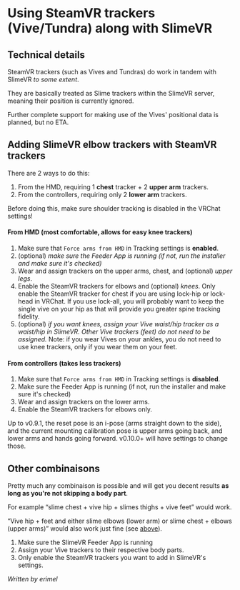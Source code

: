 # Using SteamVR trackers (Vive/Tundra) along with SlimeVR

## Technical details

SteamVR trackers (such as Vives and Tundras) do work in tandem with SlimeVR _to some extent_.

They are basically treated as Slime trackers within the SlimeVR server, meaning their position is currently ignored.

Further complete support for making use of the Vives' positional data is planned, but no ETA.

## Adding SlimeVR elbow trackers with SteamVR trackers

There are 2 ways to do this:

1. From the HMD, requiring 1 **chest** tracker + 2 **upper arm** trackers.
2. From the controllers, requiring only 2 **lower arm** trackers.

Before doing this, make sure shoulder tracking is disabled in the VRChat settings!

#### From HMD (most comfortable, allows for easy knee trackers)

1. Make sure that `Force arms from HMD` in Tracking settings is **enabled**.
2. (optional) _make sure the Feeder App is running (if not, run the installer and make sure it's checked)_
3. Wear and assign trackers on the upper arms, chest, and (optional) _upper legs_.
4. Enable the SteamVR trackers for elbows and (optional) _knees_. Only enable the SteamVR tracker for chest if you are using lock-hip or lock-head in VRChat. If you use lock-all, you will probably want to keep the single vive on your hip as that will provide you greater spine tracking fidelity.
5. (optional) _if you want knees, assign your Vive waist/hip tracker as a waist/hip in SlimeVR. Other Vive trackers (feet) do not need to be assigned._
   Note: if you wear Vives on your ankles, you do not need to use knee trackers, only if you wear them on your feet.

#### From controllers (takes less trackers)

1. Make sure that `Force arms from HMD` in Tracking settings is **disabled**.
2. Make sure the Feeder App is running (if not, run the installer and make sure it's checked)
3. Wear and assign trackers on the lower arms.
4. Enable the SteamVR trackers for elbows only.

Up to v0.9.1, the reset pose is an i-pose (arms straight down to the side), and the current mounting calibration pose is upper arms going back, and lower arms and hands going forward. v0.10.0+ will have settings to change those.

## Other combinaisons

Pretty much any combinaison is possible and will get you decent results **as long as you're not skipping a body part**.

For example “slime chest + vive hip + slimes thighs + vive feet” would work.

“Vive hip + feet and either slime elbows (lower arm) or slime chest + elbows (upper arms)” would also work just fine (see [above](steamvr-trackers-mixing.md#adding-slimevr-elbow-trackers-with-steamvr-trackers)).

1. Make sure the SlimeVR Feeder App is running
2. Assign your Vive trackers to their respective body parts.
3. Only enable the SteamVR trackers you want to add in SlimeVR's settings.

_Written by erimel_
